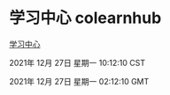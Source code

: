 # 学习中心 colearnhub
[学习中心](http://59.174.25.102:56308/colearnhub/)

2021年 12月 27日 星期一 10:12:10 CST

2021年 12月 27日 星期一 02:12:10 GMT
